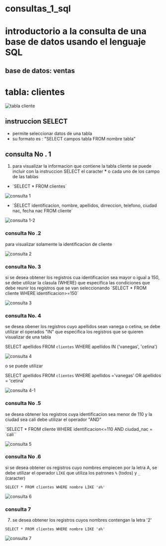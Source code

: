 # consultas_1_sql
# introductorio a la consulta de una base de datos usando el lenguaje SQL

## base de datos: ventas 

# tabla: clientes


![tabla cliente](tabla_cliente.png "clientes")


## instruccion SELECT

- permite seleccionar datos de una tabla
- su formato es : "SELECT campos tabla FROM nombre tabla"

## consulta No . 1
1. para visualizar la informacion que contiene  la tabla cliente se puede incluir con la instruccion SELECT el caracter **\*** o cada uno de los campo de las tablas 

- ´SELECT * FROM clientes´

![consulta 1](consulta_1.png "consulta")

- ´ŚELECT identificacion, nombre, apellidos, dirreccion, telefono, ciudad nac, fecha nac FROM cliente´

![consulta 1-2](consulta_2.png "consulta")

### consulta No .2
para visualizar solamente la identificacion de cliente 

![consulta 2](consulta_3.png "consulta")
### consulta No. 3
si se desea obtener los registros cua identificacion sea mayor o igual a 150, se debe utilizar la clasula (WHERE) que especifica las condiciones que debe reunir los registros que se van seleccionando 
´SELECT * FROM cliente WHERE identificacion>=150´

![consulta 3](consulta_4.png "consulta")

### consulta No. 4

se desea obener los registros cuyo apellidos sean vanega o cetina, se debe utilizar el operados "IN" que especifica los registros que se quieren visualizar de una tabla 

SELECT apellidos FROM `clientes` WHERE apellidos IN ('vanegas', 'cetina')

![consulta 4](consulta_5.png "consulta")

o se puede utilizar

SELECT apellidos FROM `clientes` WHERE apellidos ='vanegas' OR apellidos = 'cetina'

![consulta 4-1](consulta_6.png "consulta")

### consulta No .5
se desea obtener los registros cuya identificacion sea menor de 110 y la ciudad sea cali debe utilizar el operador "AND"

´SELECT * FROM cliente WHERE identificacion<=110 AND ciudad_nac = ´cali´´

![consulta 5](consulta_7.png "consulta")

### consulta No .6
si se desea obtener os registros cuyo nombres empiecen por la letra A, se debe utilizar el operador `LIKE` que utiliza los patrones `%` (todos) y `_` (caracter)

`SELECT * FROM clientes WHERE nombre LIKE 'a%'`

![consulta 6]( consulta_8.png "consulta")

### consulta 7
7. se desea obtener los registros cuyos nombres contengan la letra '2'

`SELECT * FROM clientes WHERE nombre LIKE 'a%' `

![consulta 7]( /consultas_9.png "consulta_9.png")